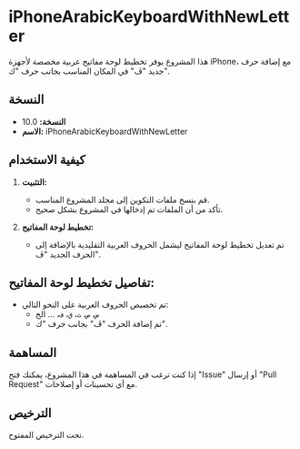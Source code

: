 
# iPhoneArabicKeyboardWithNewLetter

هذا المشروع يوفر تخطيط لوحة مفاتيح عربية مخصصة لأجهزة iPhone، مع إضافة حرف جديد "ڦ" في المكان المناسب بجانب حرف "ك".

## النسخة
- **النسخة:** 10.0
- **الاسم:** iPhoneArabicKeyboardWithNewLetter

## كيفية الاستخدام
1. **التثبيت:** 
   - قم بنسخ ملفات التكوين إلى مجلد المشروع المناسب.
   - تأكد من أن الملفات تم إدخالها في المشروع بشكل صحيح.

2. **تخطيط لوحة المفاتيح:**
   - تم تعديل تخطيط لوحة المفاتيح ليشمل الحروف العربية التقليدية بالإضافة إلى الحرف الجديد "ڦ".

## تفاصيل تخطيط لوحة المفاتيح:
- تم تخصيص الحروف العربية على النحو التالي:
  - `ض`، `ص`، `ث`، `ق`، `ف`، ... الخ
  - تم إضافة الحرف "ڦ" بجانب حرف "ك".

## المساهمة
إذا كنت ترغب في المساهمة في هذا المشروع، يمكنك فتح "Issue" أو إرسال "Pull Request" مع أي تحسينات أو إصلاحات.

## الترخيص
تحت الترخيص المفتوح.

